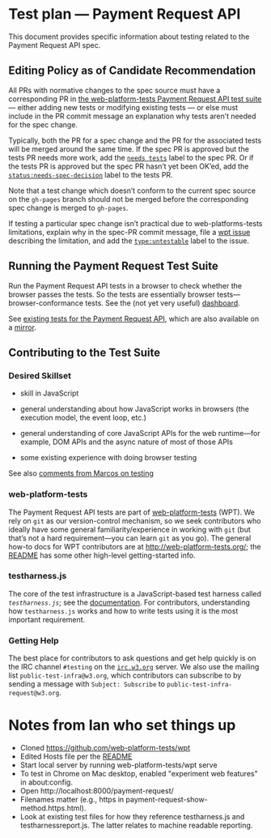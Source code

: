 # Test plan — Payment Request API

This document provides specific information about testing related to the
Payment Request API spec.

## Editing Policy as of Candidate Recommendation

All PRs with normative changes to the spec source must have a corresponding PR in
[the web-platform-tests Payment Request API test suite](https://github.com/web-platform-tests/wpt/tree/master/payment-request)
— either adding new tests or modifying existing tests — or else must include in the PR
commit message an explanation why tests aren’t needed for the spec change.

Typically, both the PR for a spec change and the PR for the associated tests will be merged
around the same time. If the spec PR is approved but the tests PR needs more work, add the
[`needs tests`](https://w3c.github.io/spec-labels.html) label to the spec PR. Or if the
tests PR is approved but the spec PR hasn’t yet been OK’ed, add the
[`status:needs-spec-decision`](https://github.com/web-platform-tests/wpt/issues?utf8=%E2%9C%93&q=label%3Astatus%3Aneeds-spec-decision%20)
label to the tests PR.

Note that a test change which doesn’t conform to the current spec source on the `gh-pages`
branch should not be merged before the corresponding spec change is merged to `gh-pages`.

If testing a particular spec change isn’t practical due to web-platforms-tests limitations,
explain why in the spec-PR commit message, file a
[wpt issue](https://github.com/web-platform-tests/wpt/issues)
describing the limitation, and add the
[`type:untestable`](https://github.com/web-platform-tests/wpt/issues?utf8=%E2%9C%93&q=label%3Atype%3Auntestable%20)
label to the issue.

## Running the Payment Request Test Suite

Run the Payment Request API tests in a browser to check whether the browser passes the tests. So the tests are essentially browser tests—browser-conformance tests. See the (not yet very useful) [dashboard](https://wptdashboard.appspot.com/payment-request).

See [existing tests for the Payment Request API](https://github.com/web-platform-tests/wpt/tree/master/payment-request), which are also available on a [mirror](https://w3c-test.org/payment-request).

## Contributing to the Test Suite

### Desired Skillset

- skill in JavaScript

- general understanding about how JavaScript works in browsers (the
  execution model, the event loop, etc.)

- general understanding of core JavaScript APIs for the web runtime—for
  example, DOM APIs and the async nature of most of those APIs

- some existing experience with doing browser testing

See also [comments from Marcos on testing](https://lists.w3.org/Archives/Public/public-payments-wg/2017Jun/0023.html)

### web-platform-tests

The Payment Request API tests are part of [web-platform-tests](https://github.com/web-platform-tests/wpt/) (WPT). We rely on `git` as our version-control mechanism, so we seek contributors who ideally have some general familiarity/experience in working with `git` (but that’s not a hard requirement—you can learn `git` as you go). The general how-to docs for WPT contributors are at http://web-platform-tests.org/; the [README](https://github.com/web-platform-tests/wpt/blob/master/README.md) has some other high-level getting-started info.

### testharness.js

The core of the test infrastructure is a JavaScript-based test harness called _`testharness.js`_; see the [documentation](http://web-platform-tests.org/writing-tests/testharness-api.html). For contributors, understanding how `testharness.js` works and how to write tests using it is the most important requirement.

### Getting Help

The best place for contributors to ask questions and get help quickly is on the IRC channel `#testing` on the [`irc.w3.org`](http://irc.w3.org/) server. We also use the mailing list `public-test-infra@w3.org`, which contributors can subscribe to by sending a message with `Subject: Subscribe` to `public-test-infra-request@w3.org`.

# Notes from Ian who set things up
* Cloned https://github.com/web-platform-tests/wpt
* Edited Hosts file per the [README](https://github.com/web-platform-tests/wpt/blob/master/README.md)
* Start local server by running web-platform-tests/wpt serve
* To test in Chrome on Mac desktop, enabled "experiment web features" in about:config.
* Open http://localhost:8000/payment-request/
* Filenames matter (e.g., https in payment-request-show-method.https.html).
* Look at existing test files for how they reference testharness.js and testharnessreport.js. The latter relates to machine readable reporting.
